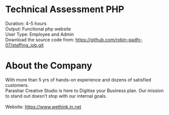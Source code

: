 # Technical Assessment PHP

Duration: 4-5 hours </br>
Output: Functional php website  </br>
User Type: Employee and Admin </br>
Download the source code from: https://github.com/robin-padhi-07/staffing_job.git

# About the Company

With more than 5 yrs of hands-on experience and dozens of satisfied customers. </br>
Parashar Creative Studio is here to Digitise your Business plan. Our mission to stand out doesn’t stop with our internal goals.</br>
</br>
Website: https://www.wethink.in.net

